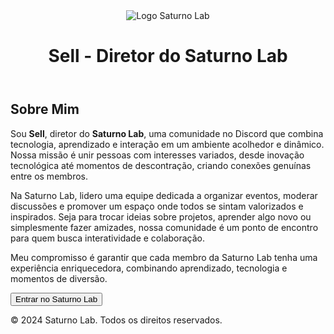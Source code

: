 <!DOCTYPE html>
<html lang="pt-br">
<head>
  <meta charset="UTF-8">
  <meta name="viewport" content="width=device-width, initial-scale=1.0">
  <title>Sell</title>
  <link rel="stylesheet" href="oi.css">
  <link rel="icon" type="image/jpeg" href="channels4_profile.jpg">
</head>
<body>
  <header class="header">
    <div class="logo">
      <img src="channels4_profile.jpg" alt="Logo Saturno Lab" class="logo-img">
      <h1>Sell - Diretor do Saturno Lab</h1>
    </div>
  </header>

  <main class="main-container">
    <section class="about-me">
      <h2>Sobre Mim</h2>
      <p>
        Sou <strong>Sell</strong>, diretor do <strong>Saturno Lab</strong>, uma comunidade no Discord que combina tecnologia, aprendizado e interação em um ambiente acolhedor e dinâmico. Nossa missão é unir pessoas com interesses variados, desde inovação tecnológica até momentos de descontração, criando conexões genuínas entre os membros.
      </p>
      <p>
        Na Saturno Lab, lidero uma equipe dedicada a organizar eventos, moderar discussões e promover um espaço onde todos se sintam valorizados e inspirados. Seja para trocar ideias sobre projetos, aprender algo novo ou simplesmente fazer amizades, nossa comunidade é um ponto de encontro para quem busca interatividade e colaboração.
      </p>
      <p>
        Meu compromisso é garantir que cada membro da Saturno Lab tenha uma experiência enriquecedora, combinando aprendizado, tecnologia e momentos de diversão.
      </p>
      <button class="join-btn" onclick="window.location.href='https://discord.com/invite/yourdiscordlink'">Entrar no Saturno Lab</button>
    </section>
  </main>

  <footer class="footer">
    <p>© 2024 Saturno Lab. Todos os direitos reservados.</p>
  </footer>

  <script src="script.js"></script>
</body>
</html>
